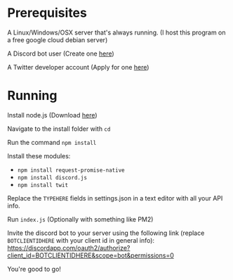 # Prerequisites #

A Linux/Windows/OSX server that's always running. (I host this program on a free google cloud debian server)

A Discord bot user (Create one [here](https://discordapp.com/developers/applications/ "Discord"))

A Twitter developer account (Apply for one [here](https://developer.twitter.com/en/apply-for-access.html "Twitter"))

# Running #

Install node.js (Download [here](https://nodejs.org/en/ "NodeJS"))

Navigate to the install folder with `cd`

Run the command `npm install`

Install these modules:

* `npm install request-promise-native`
* `npm install discord.js`
* `npm install twit`

Replace the `TYPEHERE` fields in settings.json in a text editor with all your API info.

Run `index.js`
(Optionally with something like PM2)

Invite the discord bot to your server using the following link (replace `BOTCLIENTIDHERE` with your client id in general info): 
https://discordapp.com/oauth2/authorize?client_id=BOTCLIENTIDHERE&scope=bot&permissions=0

You're good to go!
